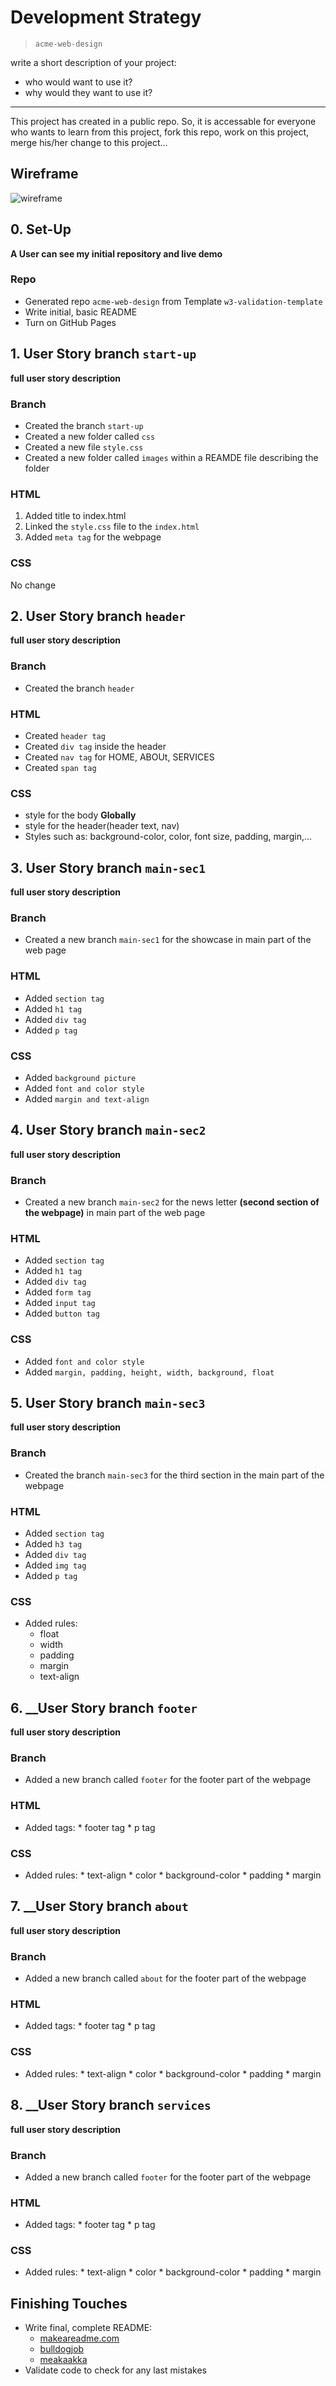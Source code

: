 # Development Strategy

> `acme-web-design`

write a short description of your project:
- who would want to use it?
- why would they want to use it?

---

This project has created in a public repo. So, it is accessable for everyone who wants to learn from this project, fork this repo, work on this project, merge his/her change to this project...

## Wireframe

<!-- include a wireframe for your project in this repository, and display it here -->
<!-- wireframe.cc is a good site for getting started with wireframes -->
![wireframe]()

## 0. Set-Up

__A User can see my initial repository and live demo__

### Repo

- Generated repo `acme-web-design` from Template `w3-validation-template`
- Write initial, basic README
- Turn on GitHub Pages

## 1. User Story branch `start-up` 

__full user story description__

### Branch

* Created the branch `start-up`
* Created a new folder called `css`
* Created a new file `style.css`
* Created a new folder called `images` within a REAMDE file describing the folder


### HTML

1. Added title to index.html
1. Linked the `style.css` file to the `index.html`
1. Added `meta tag` for the webpage


### CSS

No change

## 2. User Story branch `header` 

__full user story description__

### Branch

* Created the branch `header`

### HTML

* Created `header tag`
* Created `div tag` inside the header
* Created `nav tag` for HOME, ABOUt, SERVICES
* Created `span tag`

### CSS

* style for the body **Globally**
* style for the header(header text, nav)
* Styles such as: background-color, color, font size, padding, margin,...

## 3. User Story branch `main-sec1` 

__full user story description__

### Branch

* Created a new branch `main-sec1` for the showcase in main part of the web page


### HTML

* Added `section tag`
* Added `h1 tag`
* Added `div tag`
* Added `p tag`

### CSS

* Added `background picture`
* Added `font and color style`
* Added `margin and text-align`

## 4. User Story branch `main-sec2` 

__full user story description__

### Branch

* Created a new branch `main-sec2` for the news letter **(second section of the webpage)**  in main part of the web page

### HTML

* Added `section tag`
* Added `h1 tag`
* Added `div tag`
* Added `form tag`
* Added `input tag`
* Added `button tag`

### CSS

* Added `font and color style`
* Added `margin, padding, height, width, background, float`

## 5. User Story branch `main-sec3`

__full user story description__

### Branch

* Created the branch `main-sec3` for the third section in the main part of the webpage


### HTML

* Added `section tag`
* Added `h3 tag`
* Added `div tag`
* Added `img tag`
* Added `p tag`

### CSS

* Added rules:
    * float
    * width
    * padding
    * margin
    * text-align

## 6. __User Story branch `footer`

__full user story description__

### Branch

* Added a new branch called `footer` for the footer part of the webpage


### HTML

* Added tags:
      * footer tag
      * p tag

### CSS

* Added rules:
      * text-align
      * color
      * background-color
      * padding
      * margin
      
## 7. __User Story branch `about`

__full user story description__

### Branch

* Added a new branch called `about` for the footer part of the webpage


### HTML

* Added tags:
      * footer tag
      * p tag

### CSS

* Added rules:
      * text-align
      * color
      * background-color
      * padding
      * margin
      
## 8. __User Story branch `services`

__full user story description__

### Branch

* Added a new branch called `footer` for the footer part of the webpage


### HTML

* Added tags:
      * footer tag
      * p tag

### CSS

* Added rules:
      * text-align
      * color
      * background-color
      * padding
      * margin
      


## Finishing Touches

- Write final, complete README:
  - [makeareadme.com](https://www.makeareadme.com/)
  - [bulldogjob](https://bulldogjob.com/news/449-how-to-write-a-good-readme-for-your-github-project)
  - [meakaakka](https://medium.com/@meakaakka/a-beginners-guide-to-writing-a-kickass-readme-7ac01da88ab3)
- Validate code to check for any last mistakes
